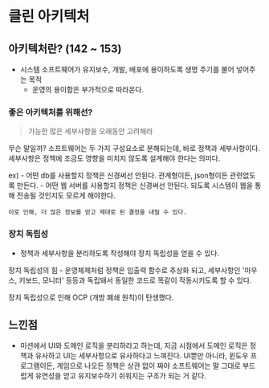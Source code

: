 # 클린 아키텍처

## 아키텍처란? (142 ~ 153)

- 시스템 소프트웨어가 유지보수, 개발, 배포에 용이하도록 생명 주기를 불어 넣어주는 목적
  - 운영의 용이함은 부가적으로 따라온다.

### 좋은 아키텍처를 위해선?

> 가능한 많은 세부사항을 오래동안 고려해라

무슨 말일까?
소프트웨어는 두 가지 구성요소로 분해되는데, 바로 정책과 세부사항이다.
세부사항은 정책에 조금도 영향을 미치지 않도록 설계해야 한다는 의미다.

ex) - 어떤 db를 사용할지 정책은 신경써선 안된다.
관계형이든, json형이든 관련없도록 만든다. - 어떤 웹 서버를 사용할지 정책은 신경써선 안된다.
되도록 시스템이 웹을 통해 전송될 것인지도 모르게 해야한다.

    이로 인해, 더 많은 정보를 얻고 제대로 된 결정을 내릴 수 있다.

### 장치 독립성

- 정책과 세부사항을 분리하도록 작성해야 장치 독립성을 얻을 수 있다.

장치 독립성의 힘 - 운영체제처럼 정책은 입출력 함수로 추상화 되고,
세부사항인 '마우스, 키보드, 모니터' 등등과 독립돼서
동일한 코드로 똑같이 작동시키도록 할 수 있다.

장치 독립성으로 인해 OCP (개방 폐쇄 원칙)이 탄생했다.

## 느낀점

- 미션에서 UI와 도메인 로직을 분리하라고 하는데,
  지금 시점에서 도메인 로직은 정책과 유사하고 UI는 세부사항으로 유사하다고 느껴진다.
  UI뿐만 아니라, 윈도우 프로그램이든, 게임으로 나오든 정책은 상관 없이 짜야
  소프트웨어는 말 그대로 부드럽게 유연성을 얻고 유지보수하기 쉬워지는 구조가 되는 거 같다.
